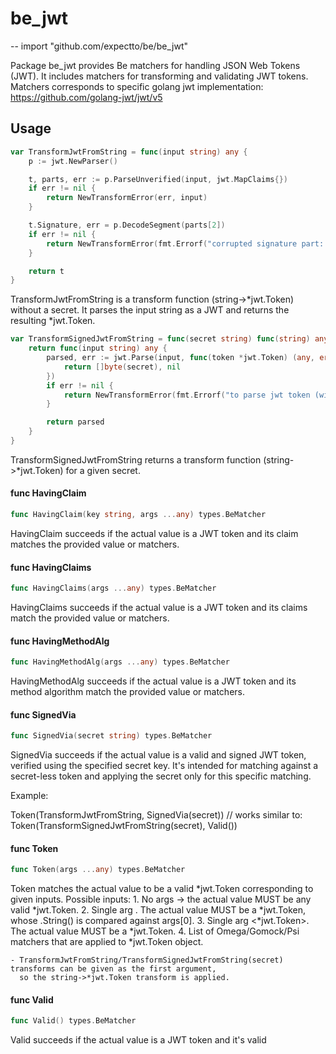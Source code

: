 # be_jwt
--
    import "github.com/expectto/be/be_jwt"

Package be_jwt provides Be matchers for handling JSON Web Tokens (JWT). It
includes matchers for transforming and validating JWT tokens. Matchers
corresponds to specific golang jwt implementation:
https://github.com/golang-jwt/jwt/v5

## Usage

```go
var TransformJwtFromString = func(input string) any {
	p := jwt.NewParser()

	t, parts, err := p.ParseUnverified(input, jwt.MapClaims{})
	if err != nil {
		return NewTransformError(err, input)
	}

	t.Signature, err = p.DecodeSegment(parts[2])
	if err != nil {
		return NewTransformError(fmt.Errorf("corrupted signature part: %w", err), input)
	}

	return t
}
```
TransformJwtFromString is a transform function (string->*jwt.Token) without a
secret. It parses the input string as a JWT and returns the resulting
*jwt.Token.

```go
var TransformSignedJwtFromString = func(secret string) func(string) any {
	return func(input string) any {
		parsed, err := jwt.Parse(input, func(token *jwt.Token) (any, error) {
			return []byte(secret), nil
		})
		if err != nil {
			return NewTransformError(fmt.Errorf("to parse jwt token (with secret=%s): %w", secret, err), input)
		}

		return parsed
	}
}
```
TransformSignedJwtFromString returns a transform function (string->*jwt.Token)
for a given secret.

#### func  HavingClaim

```go
func HavingClaim(key string, args ...any) types.BeMatcher
```
HavingClaim succeeds if the actual value is a JWT token and its claim matches
the provided value or matchers.

#### func  HavingClaims

```go
func HavingClaims(args ...any) types.BeMatcher
```
HavingClaims succeeds if the actual value is a JWT token and its claims match
the provided value or matchers.

#### func  HavingMethodAlg

```go
func HavingMethodAlg(args ...any) types.BeMatcher
```
HavingMethodAlg succeeds if the actual value is a JWT token and its method
algorithm match the provided value or matchers.

#### func  SignedVia

```go
func SignedVia(secret string) types.BeMatcher
```
SignedVia succeeds if the actual value is a valid and signed JWT token, verified
using the specified secret key. It's intended for matching against a secret-less
token and applying the secret only for this specific matching.

Example:

Token(TransformJwtFromString, SignedVia(secret)) // works similar to:
Token(TransformSignedJwtFromString(secret), Valid())

#### func  Token

```go
func Token(args ...any) types.BeMatcher
```
Token matches the actual value to be a valid *jwt.Token corresponding to given
inputs. Possible inputs: 1. No args -> the actual value MUST be any valid
*jwt.Token. 2. Single arg <string>. The actual value MUST be a *jwt.Token, whose
.String() is compared against args[0]. 3. Single arg <*jwt.Token>. The actual
value MUST be a *jwt.Token. 4. List of Omega/Gomock/Psi matchers that are
applied to *jwt.Token object.

    - TransformJwtFromString/TransformSignedJwtFromString(secret) transforms can be given as the first argument,
      so the string->*jwt.Token transform is applied.

#### func  Valid

```go
func Valid() types.BeMatcher
```
Valid succeeds if the actual value is a JWT token and it's valid
